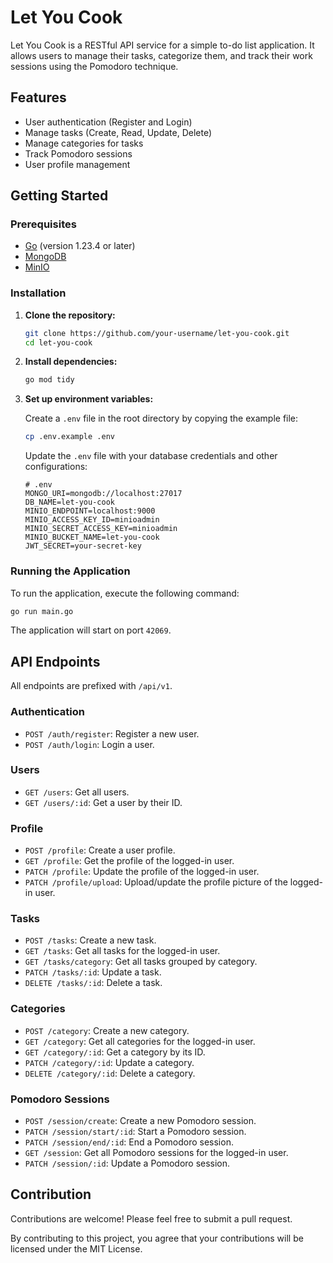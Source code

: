 # Let You Cook

Let You Cook is a RESTful API service for a simple to-do list application. It allows users to manage their tasks, categorize them, and track their work sessions using the Pomodoro technique.

## Features

- User authentication (Register and Login)
- Manage tasks (Create, Read, Update, Delete)
- Manage categories for tasks
- Track Pomodoro sessions
- User profile management

## Getting Started

### Prerequisites

- [Go](https://golang.org/) (version 1.23.4 or later)
- [MongoDB](https://www.mongodb.com/)
- [MinIO](https://min.io/)

### Installation

1.  **Clone the repository:**

    ```bash
    git clone https://github.com/your-username/let-you-cook.git
    cd let-you-cook
    ```

2.  **Install dependencies:**

    ```bash
    go mod tidy
    ```

3.  **Set up environment variables:**

    Create a `.env` file in the root directory by copying the example file:

    ```bash
    cp .env.example .env
    ```

    Update the `.env` file with your database credentials and other configurations:

    ```
    # .env
    MONGO_URI=mongodb://localhost:27017
    DB_NAME=let-you-cook
    MINIO_ENDPOINT=localhost:9000
    MINIO_ACCESS_KEY_ID=minioadmin
    MINIO_SECRET_ACCESS_KEY=minioadmin
    MINIO_BUCKET_NAME=let-you-cook
    JWT_SECRET=your-secret-key
    ```

### Running the Application

To run the application, execute the following command:

```bash
go run main.go
```

The application will start on port `42069`.

## API Endpoints

All endpoints are prefixed with `/api/v1`.

### Authentication

- `POST /auth/register`: Register a new user.
- `POST /auth/login`: Login a user.

### Users

- `GET /users`: Get all users.
- `GET /users/:id`: Get a user by their ID.

### Profile

- `POST /profile`: Create a user profile.
- `GET /profile`: Get the profile of the logged-in user.
- `PATCH /profile`: Update the profile of the logged-in user.
- `PATCH /profile/upload`: Upload/update the profile picture of the logged-in user.

### Tasks

- `POST /tasks`: Create a new task.
- `GET /tasks`: Get all tasks for the logged-in user.
- `GET /tasks/category`: Get all tasks grouped by category.
- `PATCH /tasks/:id`: Update a task.
- `DELETE /tasks/:id`: Delete a task.

### Categories

- `POST /category`: Create a new category.
- `GET /category`: Get all categories for the logged-in user.
- `GET /category/:id`: Get a category by its ID.
- `PATCH /category/:id`: Update a category.
- `DELETE /category/:id`: Delete a category.

### Pomodoro Sessions

- `POST /session/create`: Create a new Pomodoro session.
- `PATCH /session/start/:id`: Start a Pomodoro session.
- `PATCH /session/end/:id`: End a Pomodoro session.
- `GET /session`: Get all Pomodoro sessions for the logged-in user.
- `PATCH /session/:id`: Update a Pomodoro session.

## Contribution

Contributions are welcome! Please feel free to submit a pull request.

By contributing to this project, you agree that your contributions will be licensed under the MIT License.
